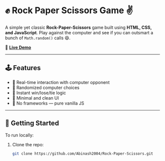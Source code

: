 # ✊ Rock Paper Scissors Game ✌️

A simple yet classic **Rock-Paper-Scissors** game built using **HTML, CSS, and JavaScript**. Play against the computer and see if you can outsmart a bunch of `Math.random()` calls 😄.

🔗 **[Live Demo](https://abinash2004.github.io/Rock-Paper-Scissors/)**

---

## 🕹️ Features

- 🔁 Real-time interaction with computer opponent
- 🤖 Randomized computer choices
- 🎯 Instant win/lose/tie logic
- 🎨 Minimal and clean UI
- 🧠 No frameworks — pure vanilla JS

---

## 🚀 Getting Started

To run locally:

1. Clone the repo:
   ```bash
   git clone https://github.com/Abinash2004/Rock-Paper-Scissors.git
